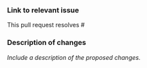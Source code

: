 <!--
  Thank you for submitting a pull request!

  ⚠️⚠️ Please do the following before submitting: ⚠️⚠️

  - Read the CONTRIBUTING.md guide and make sure you've followed all the steps given.
  - Ensure that the code is up-to-date with the `main` branch.
  - Provide or update documentation for any feature added by your pull request.
  - Provide relevant tests for your feature or bug fix.

  ❗️ Also: ❗️

  Please name your pull request {development-type}/{short-description}.
  For example: feature/read-tiff-files
-->

### Link to relevant issue

This pull request resolves #

### Description of changes

_Include a description of the proposed changes._
